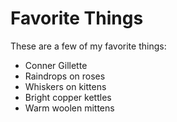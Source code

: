 # Favorite Things

These are a few of my favorite things:

- Conner Gillette
- Raindrops on roses
- Whiskers on kittens
- Bright copper kettles
- Warm woolen mittens
